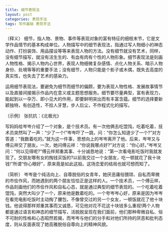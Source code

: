 ```yaml
---
title: 细节表现法
layout: post
categories: 表现手法
tags: 写作基础 表现手法
---
```


〔释义〕 细节，指人物、景物、事件等表现对象的富有特征的细枝末节，它是文学作品情节的基本构成单位。人物描写中的细节表现法，指通过写人物细小的神态动作、打扮装饰、用品摆设等等来表现人物的方法。没有细节就没有艺术，同样，没有细节描写，就没有活生生的、有血有肉有个性的人物形象。细节表现法是刻画人物性格、揭示人物内心世界，表现人物细微复杂感情、点化人物关系、暗示人物身份、处境等等的重要手法；没有细节，人物只能是个影子或木偶，既失去高度的真实性，也失去了艺术的感染力。

运用细节表现法，要避免为细节而细节的偏颇，要为表现人物性格、发展故事情节以及直接间接揭示作品内在意义或主题思想服务。细节要尽量典型，富有表现力，能起到以一孕万、即小见大的作用，即要鲜明突出而有丰富含蕴。细节的选择要新颖独特，有创造性，不拾人牙慧，步人后尘，不作程式化的描写。

〔示例〕 张抗抗：《北极光》

写妈妈给岑岑介绍了一个对象，是个技术员。有一次他俩去吃馄饨，吃着吃着，技术员突然叫了一声：“少了一个!”岑岑吓了一跳，问：“你怎么知道少了一个?”对方答道：“我数着吃的。”就为这一件事，思想向上的岑岑离开了他。后来，岑岑又与傅云祥交了朋友。一次，她问傅云祥：“你说我哪点好?”对方说：“你心好。”岑岑又问：“何以见得呢?”傅云祥郑重其事、十分诚恳地说：“第一次看电影吃饭时我就发现了。交朋友哪有女的掏钱买饭的?以前我交过一个女朋友，吃一顿就花了我十块钱!”所谓“你心眼好”，原来竟是如此这般。这场恋爱的结局也就可想而知了。

〔简析〕 岑岑是个纯洁向上、自尊脱俗的女青年，她厌恶庸俗猥琐、自私而卑微的市侩作风，而她遇到的两个朋友恰恰正是这样的人。一个技术员，一个傅云祥，作品刻画他们的市侩作风和自私心态，就是通过典型的细节表现的。一个吃着吃着馄饨，突然大叫少了一个，原来他是数着吃的。一个夸岑岑心好，原来是因为岑岑在看完电影吃饭时主动掏了腰包，不像曾交过的另一个女友，一顿饭就花了他十块钱。他说得那样郑重其事而又诚恳，可见他对花不花这十块钱多么重视!两个人物都是通过语言和神态的细节描写，活脱脱呈现在我们面前，他们那种卑微自私、俗不可耐的性格和心态昭然若揭，而岑岑与他们的分手和对他们所持的厌恶和批判态度，则从反面表现了她高雅脱俗自尊向上的精神风貌。 